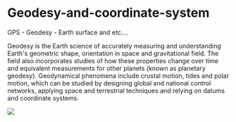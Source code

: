 # Geodesy-and-coordinate-system
GPS - Geodesy - Earth surface and etc....


Geodesy is the Earth science of accurately measuring and understanding Earth's geometric shape, orientation in space and gravitational field. The field also incorporates studies of how these properties change over time and equivalent measurements for other planets (known as planetary geodesy). Geodynamical phenomena include crustal motion, tides and polar motion, which can be studied by designing global and national control networks, applying space and terrestrial techniques and relying on datums and coordinate systems.

<img src="https://image.slidesharecdn.com/surveying-geodesyajithsir-140806042555-phpapp02/95/surveying-geodesy-ajith-sir-1-638.jpg?cb=1407299273" >
